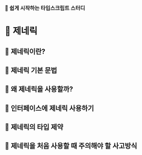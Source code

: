 ### 📘 쉽게 시작하는 타입스크립트 스터디  

# 🚀 제네릭

## 📌 제네릭이란?




## 📌 제네릭 기본 문법




## 📌 왜 제네릭을 사용할까?




## 📌 인터페이스에 제네릭 사용하기




## 📌 제네릭의 타입 제약



## 📌 제네릭을 처음 사용할 때 주의해야 할 사고방식



